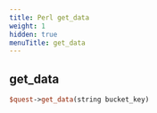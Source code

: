 ```yaml
---
title: Perl get_data
weight: 1
hidden: true
menuTitle: get_data
---
```

## get_data
```perl
$quest->get_data(string bucket_key)
```
